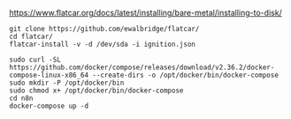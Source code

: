 https://www.flatcar.org/docs/latest/installing/bare-metal/installing-to-disk/
~~~
git clone https://github.com/ewalbridge/flatcar/
cd flatcar/
flatcar-install -v -d /dev/sda -i ignition.json
~~~

~~~
sudo curl -SL https://github.com/docker/compose/releases/download/v2.36.2/docker-compose-linux-x86_64 --create-dirs -o /opt/docker/bin/docker-compose
sudo mkdir -P /opt/docker/bin
sudo chmod x+ /opt/docker/bin/docker-compose
cd n8n
docker-compose up -d
~~~
